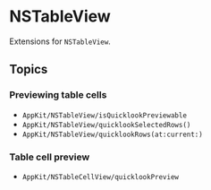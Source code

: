 # NSTableView

Extensions for `NSTableView`.

## Topics

### Previewing table cells

- ``AppKit/NSTableView/isQuicklookPreviewable``
- ``AppKit/NSTableView/quicklookSelectedRows()``
- ``AppKit/NSTableView/quicklookRows(at:current:)``

### Table cell preview

- ``AppKit/NSTableCellView/quicklookPreview``
